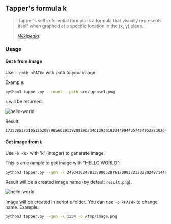## Tapper's formula k

> Tupper's self-referential formula is a formula that visually represents itself when graphed at a specific location in the (x, y) plane.
>
> *[Wikipedia](https://en.wikipedia.org/wiki/Tupper%27s_self-referential_formula).*

### Usage

#### Get `k` from image

Use `--path <PATH>` with path to your image.

Example:
```bash
python3 tapper.py --count --path src/igoose1.png
```
`k` will be returned.

![hello-world](https://raw.githubusercontent.com/igoose1/Tapper-s-formula/master/src/igoose1.png)

Result:
```
17353851731051262087905662913920829673461393010334499443574849522730264504652915158970923923588449833008118855990102893800975179009179904689654192441623424736515197919992264589952753929536574083438170367379883706936779154707395871648894031113537795629097037378202691744980585574769920683003823879381680678895081831508662806381159922527833772520198344429707915502605328616225604923770254319282590514824705902716450530713211200414659939072475136
```

#### Get image from `k`

Use `-k <K>` with 'k' (integer) to generate image.

This is an example to get image with "HELLO WORLD":
```bash
python3 tapper.py --gen -k 2493436247813798052876170983721202802497144088089687155367170143797608624149837919810801055965140247424977044307834167047642994762526340764245429983642328904119469877094218170420296037201603495881945935919368091564622559176934605117089479933762362708332011966157488272230902779065517058161389274913630143013340822589068291818272370502362852703937454898780699989001811753048797327170391672281329924960675893624779243736551530332333251812404462719095113376904704300499293143760051828848164018847744
```

Result will be a created image name (by default `result.png`).

![hello-world](https://raw.githubusercontent.com/igoose1/Tapper-s-formula/master/src/hello-world.png)

Image will be created in script's folder.
You can use `-o <PATH>` to change name.
Example:
```bash
python3 tapper.py --gen -k 1234 -o /tmp/image.png
```
